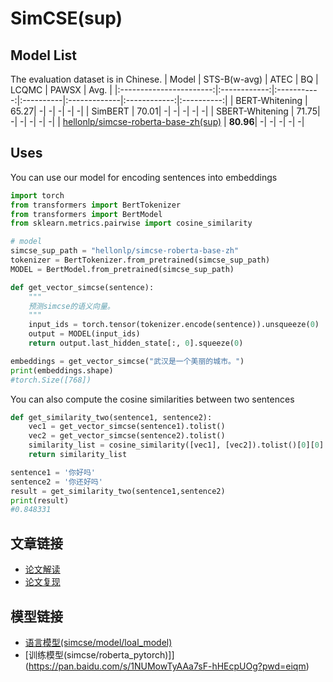 # SimCSE(sup)


## Model List
The evaluation dataset is in Chinese.
|          Model          | STS-B(w-avg) | ATEC | BQ | LCQMC | PAWSX | Avg. |
|:-----------------------:|:------------:|:-----------:|:----------|:-------------|:------------:|:----------:|
|  BERT-Whitening  |  65.27| -| -| -| -| -|
|  SimBERT   |  70.01| -| -| -| -| -|
|  SBERT-Whitening  |  71.75| -| -| -| -| -|
|  [hellonlp/simcse-roberta-base-zh(sup)](https://huggingface.co/hellonlp/simcse-roberta-base-zh)  |  **80.96**| -| -| -| -| -|


## Uses
You can use our model for encoding sentences into embeddings
```python
import torch
from transformers import BertTokenizer
from transformers import BertModel
from sklearn.metrics.pairwise import cosine_similarity

# model
simcse_sup_path = "hellonlp/simcse-roberta-base-zh"
tokenizer = BertTokenizer.from_pretrained(simcse_sup_path)
MODEL = BertModel.from_pretrained(simcse_sup_path)

def get_vector_simcse(sentence):
    """
    预测simcse的语义向量。
    """
    input_ids = torch.tensor(tokenizer.encode(sentence)).unsqueeze(0)
    output = MODEL(input_ids)
    return output.last_hidden_state[:, 0].squeeze(0)

embeddings = get_vector_simcse("武汉是一个美丽的城市。")
print(embeddings.shape)
#torch.Size([768])
```

You can also compute the cosine similarities between two sentences
```python
def get_similarity_two(sentence1, sentence2):
    vec1 = get_vector_simcse(sentence1).tolist()
    vec2 = get_vector_simcse(sentence2).tolist()
    similarity_list = cosine_similarity([vec1], [vec2]).tolist()[0][0]
    return similarity_list

sentence1 = '你好吗'
sentence2 = '你还好吗'
result = get_similarity_two(sentence1,sentence2)
print(result)
#0.848331
```

## 文章链接
- [论文解读](https://zhuanlan.zhihu.com/p/624425957)
- [论文复现](https://zhuanlan.zhihu.com/p/634871699)

## 模型链接
- [语言模型(simcse/model/loal_model)](https://pan.baidu.com/s/1bTqJBB49gwJksmUzNql5xg?pwd=siuj) 
- [训练模型(simcse/roberta_pytorch)]](https://pan.baidu.com/s/1NUMowTyAAa7sF-hHEcpUOg?pwd=eiqm) 

